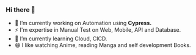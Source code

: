 ### Hi there 👋

<!--
**bharathbattini/bharathbattini** is a ✨ _special_ ✨ repository because its `README.md` (this file) appears on your GitHub profile.

Here are some ideas to get you started:

- 🔭 I’m currently working on ...
- 🌱 I’m currently learning ...
- 👯 I’m looking to collaborate on ...
- 🤔 I’m looking for help with ...
- 💬 Ask me about ...
- 📫 How to reach me: ...
- 😄 Pronouns: ...
- ⚡ Fun fact: ...
-->

- 🔭 I’m currently working on Automation using **Cypress.**
- ⚡ I'm expertise in Manual Test on Web, Mobile, API and Database.
- 🌱 I’m currently learning Cloud, CICD.
- 😄 I like watching Anime, reading Manga and self development Books.

